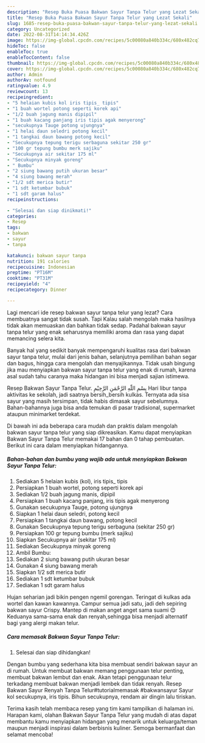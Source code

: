 ```yaml
---
description: "Resep Buka Puasa Bakwan Sayur Tanpa Telur yang Lezat Sekali"
title: "Resep Buka Puasa Bakwan Sayur Tanpa Telur yang Lezat Sekali"
slug: 1685-resep-buka-puasa-bakwan-sayur-tanpa-telur-yang-lezat-sekali
category: Uncategorized
date: 2022-08-31T14:14:34.426Z
image: https://img-global.cpcdn.com/recipes/5c00080a840b334c/680x482cq70/bakwan-sayur-tanpa-telur-foto-resep-utama.jpg
hideToc: false
enableToc: true
enableTocContent: false
thumbnail: https://img-global.cpcdn.com/recipes/5c00080a840b334c/680x482cq70/bakwan-sayur-tanpa-telur-foto-resep-utama.jpg
cover: https://img-global.cpcdn.com/recipes/5c00080a840b334c/680x482cq70/bakwan-sayur-tanpa-telur-foto-resep-utama.jpg
author: Admin
authorAv: notfound
ratingvalue: 4.9
reviewcount: 13
recipeingredient:
- "5 helaian kubis kol iris tipis_ tipis"
- "1 buah wortel potong seperti korek api"
- "1/2 buah jagung manis dipipil"
- "1 buah kacang panjang iris tipis agak menyerong"
- "secukupnya Tauge potong ujungnya"
- "1 helai daun seledri potong kecil"
- "1 tangkai daun bawang potong kecil"
- "Secukupnya tepung terigu serbaguna sekitar 250 gr"
- "100 gr tepung bumbu merk sajiku"
- "Secukupnya air sekitar 175 ml"
- "Secukupnya minyak goreng"
- " Bumbu"
- "2 siung bawang putih ukuran besar"
- "4 siung bawang merah"
- "1/2 sdt merica butir"
- "1 sdt ketumbar bubuk"
- "1 sdt garam halus"
recipeinstructions:

- "Selesai dan siap dinikmati!"
categories:
- Resep
tags:
- bakwan
- sayur
- tanpa

katakunci: bakwan sayur tanpa 
nutrition: 191 calories
recipecuisine: Indonesian
preptime: "PT16M"
cooktime: "PT31M"
recipeyield: "4"
recipecategory: Dinner

---
```



Lagi mencari ide resep bakwan sayur tanpa telur yang lezat? Cara membuatnya sangat tidak susah. Tapi Kalau salah mengolah maka hasilnya tidak akan memuaskan dan bahkan tidak sedap. Padahal bakwan sayur tanpa telur yang enak seharusnya memiliki aroma dan rasa yang dapat memancing selera kita.


Banyak hal yang sedikit banyak mempengaruhi kualitas rasa dari bakwan sayur tanpa telur, mulai dari jenis bahan, selanjutnya pemilihan bahan segar dan bagus, hingga cara mengolah dan menyajikannya. Tidak usah bingung jika mau menyiapkan bakwan sayur tanpa telur yang enak di rumah, karena asal sudah tahu caranya maka hidangan ini bisa menjadi sajian istimewa.

Resep Bakwan Sayur Tanpa Telur. بِسْمِ اللّهِ الرَّحْمَنِ الرَّحِيْمِ Hari libur tanpa aktivitas ke sekolah, jadi saatnya bersih_bersih kulkas. Ternyata ada sisa sayur yang masih tersimpan, tidak habis dimasak sayur sebelumnya. Bahan-bahannya juga bisa anda temukan di pasar tradisional, supermarket ataupun minimarket terdekat.


Di bawah ini ada beberapa cara mudah dan praktis dalam mengolah bakwan sayur tanpa telur yang siap dikreasikan. Kamu dapat menyiapkan Bakwan Sayur Tanpa Telur memakai 17 bahan dan 0 tahap pembuatan. Berikut ini cara dalam menyiapkan hidangannya.

<!--inarticleads1-->

##### Bahan-bahan dan bumbu yang wajib ada untuk menyiapkan Bakwan Sayur Tanpa Telur:

1. Sediakan 5 helaian kubis (kol), iris tipis_ tipis
1. Persiapkan 1 buah wortel, potong seperti korek api
1. Sediakan 1/2 buah jagung manis, dipipil
1. Persiapkan 1 buah kacang panjang, iris tipis agak menyerong
1. Gunakan secukupnya Tauge, potong ujungnya
1. Siapkan 1 helai daun seledri, potong kecil
1. Persiapkan 1 tangkai daun bawang, potong kecil
1. Gunakan Secukupnya tepung terigu serbaguna (sekitar 250 gr)
1. Persiapkan 100 gr tepung bumbu (merk sajiku)
1. Siapkan Secukupnya air (sekitar 175 ml)
1. Sediakan Secukupnya minyak goreng
1. Ambil  Bumbu:
1. Sediakan 2 siung bawang putih ukuran besar
1. Gunakan 4 siung bawang merah
1. Siapkan 1/2 sdt merica butir
1. Sediakan 1 sdt ketumbar bubuk
1. Sediakan 1 sdt garam halus


Hujan seharian jadi bikin pengen ngemil gorengan. Teringat di kulkas ada wortel dan kawan kawannya. Campur semua jadi satu, jadi deh sepiring bakwan sayur Crispy. Mantep di makan anget anget sama suami 😊 Keduanya sama-sama enak dan renyah,sehingga bisa menjadi alternatif bagi yang alergi makan telur. 

<!--inarticleads2-->

##### Cara memasak Bakwan Sayur Tanpa Telur:


1. Selesai dan siap dihidangkan!

Dengan bumbu yang sederhana kita bisa membuat sendiri bakwan sayur an di rumah. Untuk membuat bakwan memang penggunaan telur penting, membuat bakwan lembut dan enak. Akan tetapi penggunaan telur terkadang membuat bakwan menjadi lembek dan tidak renyah. Resep Bakwan Sayur Renyah Tanpa Telur#tutorialmemasak #bakwansayur Sayur kol secukupnya, iris tipis. Bihun secukupnya, rendam air dingin lalu tiriskan. 

Terima kasih telah membaca resep yang tim kami tampilkan di halaman ini. Harapan kami, olahan Bakwan Sayur Tanpa Telur yang mudah di atas dapat membantu kamu menyiapkan hidangan yang menarik untuk keluarga/teman maupun menjadi inspirasi dalam berbisnis kuliner. Semoga bermanfaat dan selamat mencoba!
